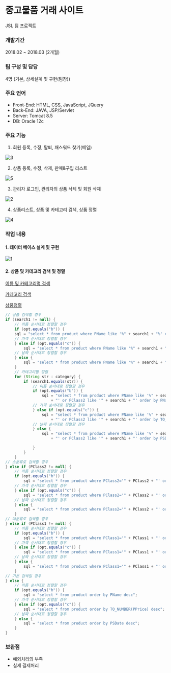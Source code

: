 # 중고물품 거래 사이트
JSL 팀 프로젝트

### 개발기간
2018.02 ~ 2018.03 (2개월)

### 팀 구성 및 담당
4명 (기본, 상세설계 및 구현(팀장))

### 주요 언어
- Front-End: HTML, CSS, JavaScript, JQuery
- Back-End: JAVA, JSP/Servlet
- Server: Tomcat 8.5
- DB: Oracle 12c

### 주요 기능
1. 회원 등록, 수정, 탈퇴, 패스워드 찾기(메일)

![3](https://user-images.githubusercontent.com/67365433/104912291-6c006680-59cf-11eb-8df5-dc3ff4a7cd73.png)

2. 상품 등록, 수정, 삭제, 판매&구입 리스트

![5](https://user-images.githubusercontent.com/67365433/104912749-052f7d00-59d0-11eb-80d6-6c3e53afd2cf.png)

3. 관리자 로그인, 관리자의 상품 삭제 및 회원 삭제

![2](https://user-images.githubusercontent.com/67365433/104912131-3c515e80-59cf-11eb-92be-6934d63e38cc.png)

4. 상품리스트, 상품 및 카테고리 검색, 상품 정렬

![4](https://user-images.githubusercontent.com/67365433/104912596-cf8a9400-59cf-11eb-8225-e5e12f8237ac.png)

### 작업 내용
#### 1. 데이터 베이스 설계 및 구현

![1](https://user-images.githubusercontent.com/67365433/104911160-c4366900-59cd-11eb-9961-4da8b807c176.png)

#### 2. 상품 및 카테고리 검색 및 정렬

[이름 및 카테고리명 검색](https://user-images.githubusercontent.com/67365433/105313333-3b077800-5c01-11eb-817e-c71e9f381450.mp4)

[카테고리 검색](https://user-images.githubusercontent.com/67365433/105313971-61c5ae80-5c01-11eb-85ca-2ed40e6358f5.mp4)

[상품정렬](https://user-images.githubusercontent.com/67365433/105314283-73a75180-5c01-11eb-90cf-d706c8e1f108.mp4)

```java		
// 상품 검색할 경우
if (search1 != null) {
	// 이름 순서대로 정렬할 경우
	if (opt.equals("b")) {
	sql = "select * from product where PName like '%" + search1 + "%' order by PName desc";
	// 가격 순서대로 정렬할 경우
	} else if (opt.equals("c")) {
		sql = "select * from product where PName like '%" + search1 + "%' order by TO_NUMBER(PPrice) desc";
	// 날짜 순서대로 정렬할 경우
	} else {
		sql = "select * from product where PName like '%" + search1 + "%' order by PSDate desc";
	}
	// 카테고리별 정렬
	for (String str : category) {
		if (search1.equals(str)) {
			// 이름 순서대로 정렬할 경우
			if (opt.equals("b")) {
				sql = "select * from product where PName like '%" + search1 + "%' or PClass1 like '" + search1
					+ "' or PClass2 like '" + search1 + "' order by PName desc";
			// 가격 순서대로 정렬할 경우
			} else if (opt.equals("c")) {
				sql = "select * from product where PName like '%" + search1 + "%' or PClass1 like '" + search1
					+ "' or PClass2 like '" + search1 + "' order by TO_NUMBER(PPrice) desc";
			// 날짜 순서대로 정렬할 경우
			} else {
				sql = "select * from product where PName like '%" + search1 + "%' or PClass1 like '" + search1
					+ "' or PClass2 like '" + search1 + "' order by PSDate desc";

			}
		}
	}
// 소분류로 검색할 경우
} else if (PClass2 != null) {
	// 이름 순서대로 정렬할 경우
	if (opt.equals("b")) {
		sql = "select * from product where PClass2='" + PClass2 + "' order by PSDate desc";
	// 가격 순서대로 정렬할 경우
	} else if (opt.equals("c")) {
		sql = "select * from product where PClass2='" + PClass2 + "' order by TO_NUMBER(PPrice) desc";
	// 날짜 순서대로 정렬할 경우
	} else {
		sql = "select * from product where PClass2='" + PClass2 + "' order by PSDate desc";
	}
// 대분류로 검색할 경우
} else if (PClass1 != null) {
	// 이름 순서대로 정렬할 경우
	if (opt.equals("b")) {
		sql = "select * from product where PClass1='" + PClass1 + "' order by PSDate desc";
	// 가격 순서대로 정렬할 경우
	} else if (opt.equals("c")) {
		sql = "select * from product where PClass1='" + PClass1 + "' order by TO_NUMBER(PPrice) desc";
	// 날짜 순서대로 정렬할 경우
	} else {
		sql = "select * from product where PClass1='" + PClass1 + "' order by PSDate desc";
	}
// 기본 검색일 경우
} else {
	// 이름 순서대로 정렬할 경우
	if (opt.equals("b")) {
		sql = "select * from product order by PName desc";
	// 가격 순서대로 정렬할 경우
	} else if (opt.equals("c")) {
		sql = "select * from product order by TO_NUMBER(PPrice) desc";
	// 날짜 순서대로 정렬할 경우
	} else {
		sql = "select * from product order by PSDate desc";
	}
}
```

### 보완점
- 예외처리의 부족
- 실제 결제처리